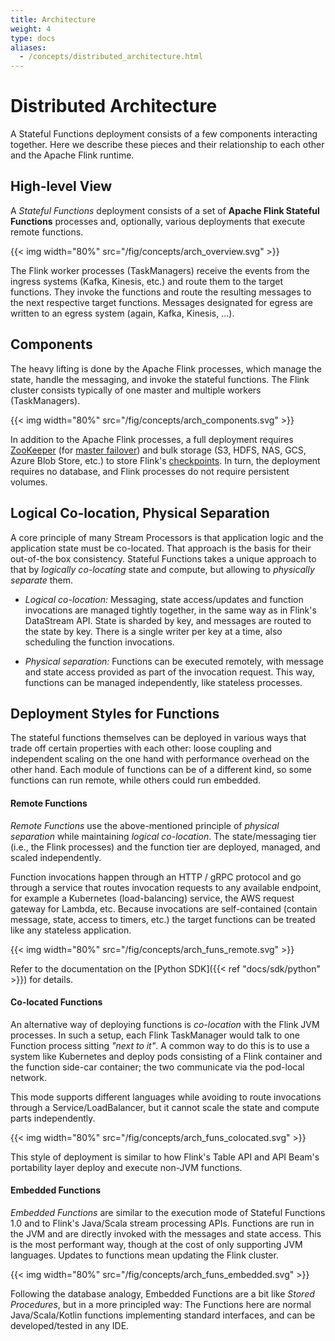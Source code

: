 ```yaml
---
title: Architecture
weight: 4
type: docs
aliases:
  - /concepts/distributed_architecture.html
---
```

<!--
Licensed to the Apache Software Foundation (ASF) under one
or more contributor license agreements.  See the NOTICE file
distributed with this work for additional information
regarding copyright ownership.  The ASF licenses this file
to you under the Apache License, Version 2.0 (the
"License"); you may not use this file except in compliance
with the License.  You may obtain a copy of the License at

  http://www.apache.org/licenses/LICENSE-2.0

Unless required by applicable law or agreed to in writing,
software distributed under the License is distributed on an
"AS IS" BASIS, WITHOUT WARRANTIES OR CONDITIONS OF ANY
KIND, either express or implied.  See the License for the
specific language governing permissions and limitations
under the License.
-->

# Distributed Architecture

A Stateful Functions deployment consists of a few components interacting together. Here we describe these pieces and their relationship to each other and the Apache Flink runtime.

## High-level View

A *Stateful Functions* deployment consists of a set of **Apache Flink Stateful Functions** processes and, optionally, various deployments that execute remote functions.

{{< img width="80%" src="/fig/concepts/arch_overview.svg" >}}

The Flink worker processes (TaskManagers) receive the events from the ingress systems (Kafka, Kinesis, etc.) and route them to the target functions. They invoke the functions and route the resulting messages to the next respective target functions. Messages designated for egress are written to an egress system (again, Kafka, Kinesis, ...).

## Components

The heavy lifting is done by the Apache Flink processes, which manage the state, handle the messaging, and invoke the stateful functions.
The Flink cluster consists typically of one master and multiple workers (TaskManagers).

{{< img width="80%" src="/fig/concepts/arch_components.svg" >}}

In addition to the Apache Flink processes, a full deployment requires [ZooKeeper](https://zookeeper.apache.org/) (for [master failover](https://ci.apache.org/projects/flink/flink-docs-stable/ops/jobmanager_high_availability.html)) and bulk storage (S3, HDFS, NAS, GCS, Azure Blob Store, etc.) to store Flink's [checkpoints](https://ci.apache.org/projects/flink/flink-docs-master/concepts/stateful-stream-processing.html#checkpointing). In turn, the deployment requires no database, and Flink processes do not require persistent volumes.

## Logical Co-location, Physical Separation

A core principle of many Stream Processors is that application logic and the application state must be co-located. That approach is the basis for their out-of-the box consistency. Stateful Functions takes a unique approach to that by *logically co-locating* state and compute, but allowing to *physically separate* them.

  - *Logical co-location:* Messaging, state access/updates and function invocations are managed tightly together, in the same way as in Flink's DataStream API. State is sharded by key, and messages are routed to the state by key. There is a single writer per key at a time, also scheduling the function invocations.

  - *Physical separation:* Functions can be executed remotely, with message and state access provided as part of the invocation request. This way, functions can be managed independently, like stateless processes.


## Deployment Styles for Functions

The stateful functions themselves can be deployed in various ways that trade off certain properties with each other: loose coupling and independent scaling on the one hand with performance overhead on the other hand. Each module of functions can be of a different kind, so some functions can run remote, while others could run embedded.

#### Remote Functions

*Remote Functions* use the above-mentioned principle of *physical separation* while maintaining *logical co-location*. The state/messaging tier (i.e., the Flink processes) and the function tier are deployed, managed, and scaled independently.

Function invocations happen through an HTTP / gRPC protocol and go through a service that routes invocation requests to any available endpoint, for example a Kubernetes (load-balancing) service, the AWS request gateway for Lambda, etc. Because invocations are self-contained (contain message, state, access to timers, etc.) the target functions can be treated like any stateless application.

{{< img width="80%" src="/fig/concepts/arch_funs_remote.svg" >}}

Refer to the documentation on the [Python SDK]({{< ref "docs/sdk/python" >}}) for details. 

#### Co-located Functions

An alternative way of deploying functions is *co-location* with the Flink JVM processes. In such a setup, each Flink TaskManager would talk to one Function process sitting *"next to it"*. A common way to do this is to use a system like Kubernetes and deploy pods consisting of a Flink container and the function side-car container; the two communicate via the pod-local network.

This mode supports different languages while avoiding to route invocations through a Service/LoadBalancer, but it cannot scale the state and compute parts independently.

{{< img width="80%" src="/fig/concepts/arch_funs_colocated.svg" >}}

This style of deployment is similar to how Flink's Table API and API Beam's portability layer deploy and execute non-JVM functions.

#### Embedded Functions

*Embedded Functions* are similar to the execution mode of Stateful Functions 1.0 and to Flink's Java/Scala stream processing APIs. Functions are run in the JVM and are directly invoked with the messages and state access. This is the most performant way, though at the cost of only supporting JVM languages. Updates to functions mean updating the Flink cluster.

{{< img width="80%" src="/fig/concepts/arch_funs_embedded.svg" >}}

Following the database analogy, Embedded Functions are a bit like *Stored Procedures*, but in a more principled way: The Functions here are normal Java/Scala/Kotlin functions implementing standard interfaces, and can be developed/tested in any IDE.
